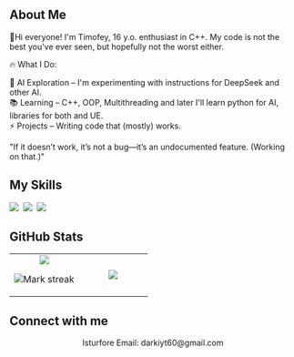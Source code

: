## About Me

🚀Hi everyone! I'm Timofey, 16 y.o. enthusiast in C++. My code is not the best you've ever seen, but hopefully not the worst either.

🔥 What I Do:

🧠 AI Exploration – I'm experimenting with instructions for DeepSeek and other AI.  
📚 Learning – C++, OOP, Multithreading and later I'll learn python for AI, libraries for both and UE.  
⚡ Projects – Writing code that (mostly) works.

"If it doesn’t work, it’s not a bug—it’s an undocumented feature. (Working on that.)"

## My Skills

<img src="https://img.shields.io/badge/C++-%2300599C.svg?logo=c%2B%2B&logoColor=white"> 
<img src="https://img.shields.io/badge/ChatGPT-74aa9c?logo=openai&logoColor=white"> 
<img src="https://img.shields.io/badge/Google%20Gemini-886FBF?logo=googlegemini&logoColor=fff"> 

## GitHub Stats

<table><tbody><tr border="none"><td width="50%" align="center">
<img align="center" src="https://readme-stats-fork-mauve.vercel.app/api/?username=Isturfore&theme=dark&show_icons=true&count_private=true">

<img alt="Mark streak" src="https://github-readme-streak-stats-five-roan.vercel.app?user=Isturfore&theme=dark"></td><td width="50%" align="center">
<img align="center" src="https://readme-stats-fork-mauve.vercel.app/api/top-langs/?username=Isturfore&theme=dark&hide_border=false&no-bg=true&no-frame=true&langs_count=6"></td></tr></tbody></table>

## Connect with me

<p align="center">Isturfore</a> Email: darkiyt60@gmail.com</p>
